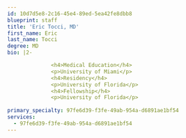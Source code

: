 ```yaml
---
id: 10d7d5e8-2c16-45e4-89ed-5ea42fe8dbb8
blueprint: staff
title: 'Eric Tocci, MD'
first_name: Eric
last_name: Tocci
degree: MD
bio: |2-

              <h4>Medical Education</h4>
              <p>University of Miami</p>
              <h4>Residency</h4>
              <p>University of Florida</p>
              <h4>Fellowship</h4>
              <p>University of Florida</p>
          
primary_specialty: 97fe6d39-f3fe-49ab-954a-d6891ae1bf54
services:
  - 97fe6d39-f3fe-49ab-954a-d6891ae1bf54
---
```

